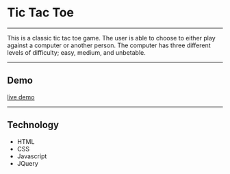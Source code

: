 
<h1>Tic Tac Toe</h1>

<hr>

<p> This is a classic tic tac toe game.  The user is able to choose to either play against a computer or another person. The computer has three different levels of difficulty; easy, medium, and unbetable.  

<hr>

<h2>Demo</h2>

<a href="https://hartecode.github.io/tictactoe/">live demo</a>

<hr>

<h2>Technology</h2>

<ul>
	<li>HTML</li>
	<li>CSS</li>
	<li>Javascript</li>
	<li>JQuery</li>
</ul>
